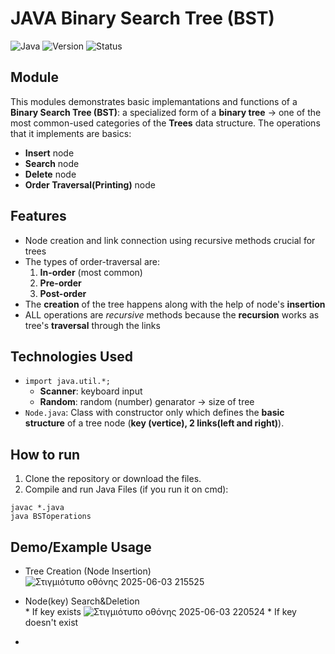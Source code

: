 # JAVA Binary Search Tree (BST)
![Java](https://img.shields.io/badge/Language-Java-blue)
![Version](https://img.shields.io/badge/Version-1.0-orange)
![Status](https://img.shields.io/badge/Status-Completed-brightgreen)

## Module
This modules demonstrates basic implemantations and functions of a **Binary Search Tree (BST)**: a specialized form of a **binary tree** -> one of the most common-used categories of the **Trees** data structure. The operations that it implements are basics:
- **Insert** node
- **Search** node
- **Delete** node
- **Order Traversal(Printing)** node

## Features
- Node creation and link connection using recursive methods crucial for trees
- The types of order-traversal are:
  1. **In-order** (most common)
  2. **Pre-order**
  3. **Post-order**
- The **creation** of the tree happens along with the help of node's **insertion**
- ALL operations are *recursive* methods because the **recursion** works as tree's **traversal** through the links

## Technologies Used
- `import java.util.*;`
  - **Scanner**: keyboard input
  - **Random**: random (number) genarator -> size of tree
- `Node.java`: Class with constructor only which defines the **basic structure** of a tree node (**key (vertice), 2 links(left and right)**).

 ## How to run
1. Clone the repository or download the files.
2. Compile and run Java Files (if you run it on cmd):
```
javac *.java
java BSToperations
```

## Demo/Example Usage
- Tree Creation (Node Insertion)<br>
![Στιγμιότυπο οθόνης 2025-06-03 215525](https://github.com/user-attachments/assets/caf17319-8673-42b4-9c67-4604d8a2347d)
- Node(key) Search&Deletion <br>
  \* If key exists
    ![Στιγμιότυπο οθόνης 2025-06-03 220524](https://github.com/user-attachments/assets/a6bf6d5b-c23d-436b-9b0c-25f2581b94af)
  \* If key doesn't exist <br>
  
- 

